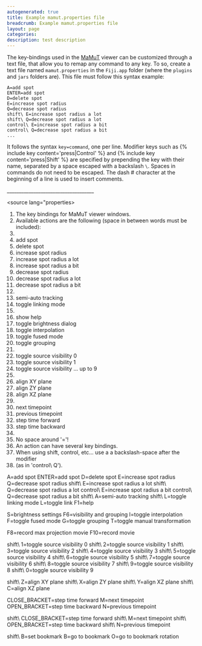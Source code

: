 ```yaml
---
autogenerated: true
title: Example mamut.properties file
breadcrumb: Example mamut.properties file
layout: page
categories: 
description: test description
---
```


The key-bindings used in the [MaMuT](MaMuT ) viewer can be customized through a text file, that allow you to remap any command to any key. To so, create a text file named `mamut.properties` in the `Fiji.app` folder (where the `plugins` and `jars` folders are). This file must follow this syntax example:

    A=add spot
    ENTER=add spot
    D=delete spot
    E=increase spot radius
    Q=decrease spot radius
    shift\ E=increase spot radius a lot
    shift\ Q=decrease spot radius a lot
    control\ E=increase spot radius a bit
    control\ Q=decrease spot radius a bit
    ...

It follows the syntax `key=command`, one per line. Modifier keys such as {% include key content='press\|Control' %} and {% include key content='press\|Shift' %} are specified by prepending the key with their name, separated by a space escaped with a backslash `\`. Spaces in commands do not need to be escaped. The dash \# character at the beginning of a line is used to insert comments.

\_\_\_\_\_\_\_\_\_\_\_\_\_\_\_\_\_\_\_\_\_\_\_\_\_\_\_\_\_\_\_\_\_\_\_\_

&lt;source lang="properties&gt;

1.  The key bindings for MaMuT viewer windows.
2.  Available actions are the following (space in between words must be included):
3.  
4.  add spot
5.  delete spot
6.  increase spot radius
7.  increase spot radius a lot
8.  increase spot radius a bit
9.  decrease spot radius
10. decrease spot radius a lot
11. decrease spot radius a bit
12. 
13. semi-auto tracking
14. toggle linking mode
15. 
16. show help
17. toggle brightness dialog
18. toggle interpolation
19. toggle fused mode
20. toggle grouping
21. 
22. toggle source visibility 0
23. toggle source visibility 1
24. toggle source visibility ... up to 9
25. 
26. align XY plane
27. align ZY plane
28. align XZ plane
29. 
30. next timepoint
31. previous timepoint
32. step time forward
33. step time backward
34. 
35. No space around '='!
36. An action can have several key bindings.
37. When using shift, control, etc... use a a backslash-space after the modifier
38. (as in 'control\\ Q').

A=add spot ENTER=add spot D=delete spot E=increase spot radius Q=decrease spot radius shift\\ E=increase spot radius a lot shift\\ Q=decrease spot radius a lot control\\ E=increase spot radius a bit control\\ Q=decrease spot radius a bit shift\\ A=semi-auto tracking shift\\ L=toggle linking mode L=toggle link F1=help

S=brightness settings F6=visibility and grouping I=toggle interpolation F=toggle fused mode G=toggle grouping T=toggle manual transformation

F8=record max projection movie F10=record movie

shift\\ 1=toggle source visibility 0 shift\\ 2=toggle source visibility 1 shift\\ 3=toggle source visibility 2 shift\\ 4=toggle source visibility 3 shift\\ 5=toggle source visibility 4 shift\\ 6=toggle source visibility 5 shift\\ 7=toggle source visibility 6 shift\\ 8=toggle source visibility 7 shift\\ 9=toggle source visibility 8 shift\\ 0=toggle source visibility 9

shift\\ Z=align XY plane shift\\ X=align ZY plane shift\\ Y=align XZ plane shift\\ C=align XZ plane

CLOSE\_BRACKET=step time forward M=next timepoint OPEN\_BRACKET=step time backward N=previous timepoint

shift\\ CLOSE\_BRACKET=step time forward shift\\ M=next timepoint shift\\ OPEN\_BRACKET=step time backward shift\\ N=previous timepoint

shift\\ B=set bookmark B=go to bookmark O=go to bookmark rotation

</source>

